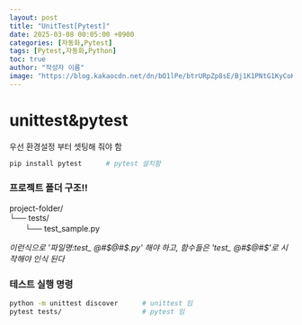 ```yaml
---
layout: post
title: "UnitTest[Pytest]"
date: 2025-03-08 00:05:00 +0900
categories: [자동화,Pytest]
tags: [Pytest,자동화,Python]
toc: true
author: "작성자 이름"
image: "https://blog.kakaocdn.net/dn/bO1lPe/btrURpZp8sE/Bj1K1PNtG1KyCoKC8vCGu1/tfile.svg"
---     
```


# unittest&pytest  
우선 환경설정 부터 셋팅해 줘야 함
  
```bash
pip install pytest      # pytest 설치함
```

### 프로젝트 폴더 구조!!    

  
project-folder/  
└── tests/  
　　└── test_sample.py

*이런식으로 '파일명:test_ @#$@#$.py' 해야 하고, 함수들은 'test_ @#$@#$'로 시작해야 인식 된다*  

### 테스트 실행 명령  
```bash
python -m unittest discover      # unittest 임
pytest tests/                    # pytest 임  
```


